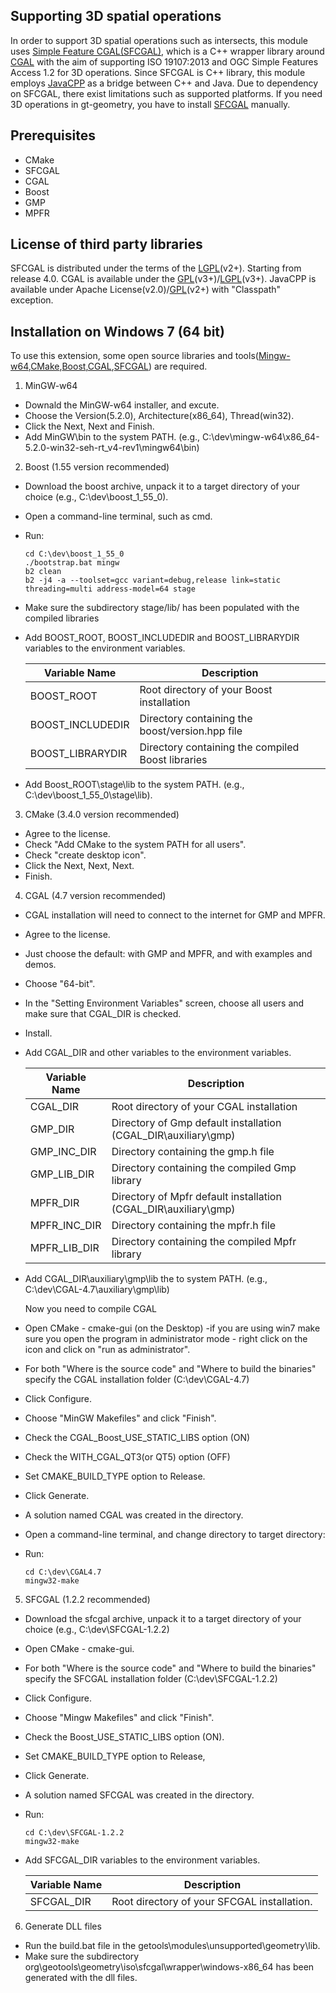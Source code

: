 ## Supporting 3D spatial operations
In order to support 3D spatial operations such as intersects, this module uses [Simple Feature CGAL(SFCGAL)](http://sfcgal.org), which is a C++ wrapper library around [CGAL](http://www.cgal.org) with the aim of supporting ISO 19107:2013 and OGC Simple Features Access 1.2 for 3D operations. Since SFCGAL is C++ library, this module employs [JavaCPP](https://github.com/bytedeco/javacpp) as a bridge between C++ and Java. Due to dependency on SFCGAL, there exist limitations such as supported platforms. If you need 3D operations in gt-geometry, you have to install [SFCGAL](http://sfcgal.org) manually.

## Prerequisites
* CMake
* SFCGAL
 * CGAL
 * Boost
 * GMP
 * MPFR

## License of third party libraries
SFCGAL is distributed under the terms of the [LGPL](http://www.gnu.org/licenses/old-licenses/lgpl-2.0.html)(v2+). Starting from release 4.0. CGAL is available under the [GPL](http://www.gnu.org/copyleft/gpl.html)(v3+)/[LGPL](http://www.gnu.org/copyleft/lesser.html)(v3+). JavaCPP is available under Apache License(v2.0)/[GPL](http://www.gnu.org/copyleft/gpl.html)(v2+) with "Classpath" exception.

## Installation on Windows 7 (64 bit)
To use this extension, some open source libraries and tools([Mingw-w64](http://sourceforge.net/projects/mingw-w64/),[CMake](http://cmake.org),[Boost](http://www.boost.org),[CGAL](http://cgal.org),[SFCGAL](http://sfcgal.org)) are required.

1. MinGW-w64

 * Downald the MinGW-w64 installer, and excute.
 * Choose the Version(5.2.0), Architecture(x86_64), Thread(win32).
 * Click the Next, Next and Finish.
 * Add MinGW\bin to the system PATH. (e.g., C:\dev\mingw-w64\x86_64-5.2.0-win32-seh-rt_v4-rev1\mingw64\bin)

2. Boost (1.55 version recommended)

 * Download the boost archive, unpack it to a target directory of your choice (e.g., C:\dev\boost_1_55_0).
 * Open a command-line terminal, such as cmd.
 * Run:
   
   ```
   cd C:\dev\boost_1_55_0
   ./bootstrap.bat mingw
   b2 clean
   b2 -j4 -a --toolset=gcc variant=debug,release link=static threading=multi address-model=64 stage
   ```
   
 * Make sure the subdirectory stage/lib/ has been populated with the compiled libraries
 * Add BOOST_ROOT, BOOST_INCLUDEDIR and BOOST_LIBRARYDIR variables to the environment variables.
   
   Variable Name | Description
   ------------- | ------------
   BOOST_ROOT | Root directory of your Boost installation 
   BOOST_INCLUDEDIR | Directory containing the boost/version.hpp file 
   BOOST_LIBRARYDIR | Directory containing the compiled Boost libraries
 * Add Boost_ROOT\stage\lib to the system PATH. (e.g., C:\dev\boost_1_55_0\stage\lib).

3. CMake (3.4.0 version recommended)

 * Agree to the license.
 * Check "Add CMake to the system PATH for all users".
 * Check "create desktop icon".
 * Click the Next, Next, Next.
 * Finish.

4. CGAL (4.7 version recommended)

 * CGAL installation will need to connect to the internet for GMP and MPFR.
 * Agree to the license.
 * Just choose the default: with GMP and MPFR, and with examples and demos.
 * Choose "64-bit".
 * In the "Setting Environment Variables" screen, choose all users and make sure that CGAL_DIR is checked.
 * Install.
 * Add CGAL_DIR and other variables to the environment variables.
 
   Variable Name | Description
   ------------- | ------------
   CGAL_DIR | Root directory of your CGAL installation 
   GMP_DIR | Directory of Gmp default installation (CGAL_DIR\auxiliary\gmp)
   GMP_INC_DIR | Directory containing the gmp.h file 
   GMP_LIB_DIR | Directory containing the compiled Gmp library
   MPFR_DIR | Directory of Mpfr default installation (CGAL_DIR\auxiliary\gmp)
   MPFR_INC_DIR | Directory containing the mpfr.h file
   MPFR_LIB_DIR | Directory containing the compiled Mpfr library
 * Add CGAL_DIR\auxiliary\gmp\lib the to system PATH. (e.g., C:\dev\CGAL-4.7\auxiliary\gmp\lib)

   Now you need to compile CGAL
 * Open CMake - cmake-gui (on the Desktop) -if you are using win7 make sure you open the program in administrator mode - right click on the icon and click on "run as administrator".
 * For both "Where is the source code" and "Where to build the binaries" specify the CGAL installation folder (C:\dev\CGAL-4.7)
 * Click Configure.
 * Choose "MinGW Makefiles" and click "Finish".
 * Check the CGAL_Boost_USE_STATIC_LIBS option (ON)
 * Check the WITH_CGAL_QT3(or QT5) option (OFF)
 * Set CMAKE_BUILD_TYPE option to Release.
 * Click Generate.
 * A solution named CGAL was created in the directory.
 * Open a command-line terminal, and change directory to target directory:
 * Run:
 
   ```
   cd C:\dev\CGAL4.7
   mingw32-make
   ```

5. SFCGAL (1.2.2 recommended)

 * Download the sfcgal archive, unpack it to a target directory of your choice (e.g., C:\dev\SFCGAL-1.2.2)
 * Open CMake - cmake-gui.
 * For both "Where is the source code" and "Where to build the binaries" specify the SFCGAL installation folder (C:\dev\SFCGAL-1.2.2)
 * Click Configure.
 * Choose "Mingw Makefiles" and click "Finish".
 * Check the Boost_USE_STATIC_LIBS option (ON).
 * Set CMAKE_BUILD_TYPE option to Release,
 * Click Generate.
 * A solution named SFCGAL was created in the directory.
 * Run:
 
   ```
   cd C:\dev\SFCGAL-1.2.2
   mingw32-make
   ```
 * Add SFCGAL_DIR variables to the environment variables.
  
   Variable Name | Description
   ------------- | -----------
   SFCGAL_DIR | Root directory of your SFCGAL installation.

6. Generate DLL files
 * Run the build.bat file in the getools\modules\unsupported\geometry\lib.
 * Make sure the subdirectory org\geotools\geometry\iso\sfcgal\wrapper\windows-x86_64 has been generated with the dll files.
